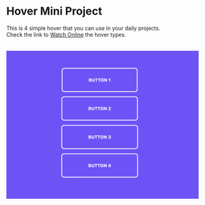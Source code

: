 # Hover Mini Project
This is 4 simple hover that you can use in your daily projects.<br/>
Check the link to [Watch Online](https://mohammadkiaei.github.io/Hover-miniproj/) the hover types.<br/>
<br/>
<br/>
![Hover](https://github.com/mohammadkiaei/Hover-miniproj/blob/main/img/hover.png)
